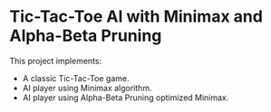 # Tic-Tac-Toe AI with Minimax and Alpha-Beta Pruning

This project implements:
- A classic Tic-Tac-Toe game.
- AI player using Minimax algorithm.
- AI player using Alpha-Beta Pruning optimized Minimax.
